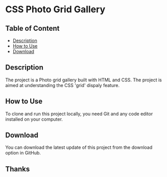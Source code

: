 # CSS Photo Grid Gallery

## Table of Content
- [Description](#Description})
- [How to Use](#How_to_Use)
- [Download](#Download)

## Description
The project is a Photo grid gallery built with HTML and CSS. The project is aimed at understanding the CSS 'grid' dispaly feature.

## How to Use
To clone and run this project locally, you need Git and any code editor installed on your computer.

## Download
You can download the latest update of this project from the download option in GitHub.

## Thanks 
